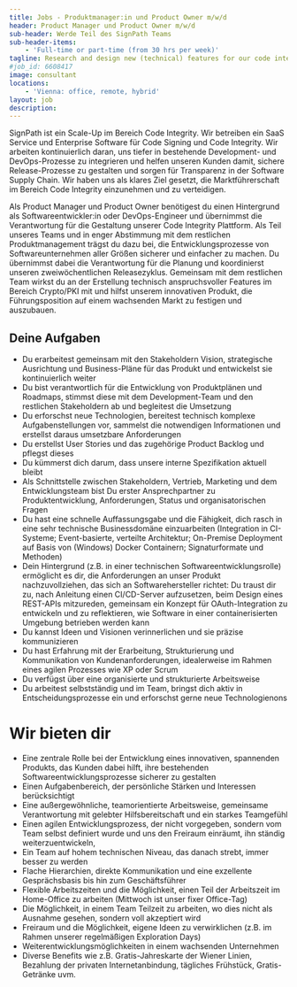 ```yaml
---
title: Jobs - Produktmanager:in und Product Owner m/w/d
header: Product Manager und Product Owner m/w/d
sub-header: Werde Teil des SignPath Teams
sub-header-items:
    - 'Full-time or part-time (from 30 hrs per week)'
tagline: Research and design new (technical) features for our code integrity platform
#job_id: 6608417
image: consultant
locations: 
    - 'Vienna: office, remote, hybrid'
layout: job
description:
---
```


SignPath ist ein Scale-Up im Bereich Code Integrity. Wir betreiben ein SaaS Service und Enterprise Software für Code Signing und Code Integrity. Wir arbeiten kontinuierlich daran, uns tiefer in bestehende Development- und DevOps-Prozesse zu integrieren und helfen unseren Kunden damit, sichere Release-Prozesse zu gestalten und sorgen für Transparenz in der Software Supply Chain. Wir haben uns als klares Ziel gesetzt, die Marktführerschaft im Bereich Code Integrity einzunehmen und zu verteidigen.

Als Product Manager und Product Owner benötigest du einen Hintergrund als Softwareentwickler:in oder DevOps-Engineer und übernimmst die Verantwortung für die Gestaltung unserer Code Integrity Plattform. Als Teil unseres Teams und in enger Abstimmung mit dem restlichen Produktmanagement trägst du dazu bei, die Entwicklungsprozesse von Softwareunternehmen aller Größen sicherer und einfacher zu machen. Du übernimmst dabei die Verantwortung für die Planung und koordinierst unseren zweiwöchentlichen Releasezyklus. Gemeinsam mit dem restlichen Team wirkst du an der Erstellung technisch anspruchsvoller Features im Bereich Crypto/PKI mit und hilfst unserem innovativen Produkt, die Führungsposition auf einem wachsenden Markt zu festigen und auszubauen.

## Deine Aufgaben

* Du erarbeitest gemeinsam mit den Stakeholdern Vision, strategische Ausrichtung und Business-Pläne für das Produkt und entwickelst sie kontinuierlich weiter
* Du bist verantwortlich für die Entwicklung von Produktplänen und Roadmaps, stimmst diese mit dem Development-Team und den restlichen Stakeholdern ab und begleitest die Umsetzung
* Du erforschst neue Technologien, bereitest technisch komplexe Aufgabenstellungen vor, sammelst die notwendigen Informationen und erstellst daraus umsetzbare Anforderungen
* Du erstellst User Stories und das zugehörige Product Backlog und pflegst dieses
* Du kümmerst dich darum, dass unsere interne Spezifikation aktuell bleibt
* Als Schnittstelle zwischen Stakeholdern, Vertrieb, Marketing und dem Entwicklungsteam bist Du erster Ansprechpartner zu Produktentwicklung, Anforderungen, Status und organisatorischen Fragen
* Du hast eine schnelle Auffassungsgabe und die Fähigkeit, dich rasch in eine sehr technische Businessdomäne einzuarbeiten (Integration in CI-Systeme; Event-basierte, verteilte Architektur; On-Premise Deployment auf Basis von (Windows) Docker Containern; Signaturformate und Methoden)
* Dein Hintergrund (z.B. in einer technischen Softwareentwicklungsrolle) ermöglicht es dir, die Anforderungen an unser Produkt nachzuvollziehen, das sich an Softwarehersteller richtet: Du traust dir zu, nach Anleitung einen CI/CD-Server aufzusetzen, beim Design eines REST-APIs mitzureden, gemeinsam ein Konzept für OAuth-Integration zu entwickeln und zu reflektieren, wie Software in einer containerisierten Umgebung betrieben werden kann
* Du kannst Ideen und Visionen verinnerlichen und sie präzise kommunizieren
* Du hast Erfahrung mit der Erarbeitung, Strukturierung und Kommunikation von Kundenanforderungen, idealerweise im Rahmen eines agilen Prozesses wie XP oder Scrum
* Du verfügst über eine organisierte und strukturierte Arbeitsweise
* Du arbeitest selbstständig und im Team, bringst dich aktiv in Entscheidungsprozesse ein und erforschst gerne neue Technologienons

# Wir bieten dir

* Eine zentrale Rolle bei der Entwicklung eines innovativen, spannenden Produkts, das Kunden dabei hilft, ihre bestehenden Softwareentwicklungsprozesse sicherer zu gestalten
* Einen Aufgabenbereich, der persönliche Stärken und Interessen berücksichtigt
* Eine außergewöhnliche, teamorientierte Arbeitsweise, gemeinsame Verantwortung mit gelebter Hilfsbereitschaft und ein starkes Teamgefühl
* Einen agilen Entwicklungsprozess, der nicht vorgegeben, sondern vom Team selbst definiert wurde und uns den Freiraum einräumt, ihn ständig weiterzuentwickeln,
* Ein Team auf hohem technischen Niveau, das danach strebt, immer besser zu werden
* Flache Hierarchien, direkte Kommunikation und eine exzellente Gesprächsbasis bis hin zum Geschäftsführer
* Flexible Arbeitszeiten und die Möglichkeit, einen Teil der Arbeitszeit im Home-Office zu arbeiten (Mittwoch ist unser fixer Office-Tag)
* Die Möglichkeit, in einem Team Teilzeit zu arbeiten, wo dies nicht als Ausnahme gesehen, sondern voll akzeptiert wird
* Freiraum und die Möglichkeit, eigene Ideen zu verwirklichen (z.B. im Rahmen unserer regelmäßigen Exploration Days)
* Weiterentwicklungsmöglichkeiten in einem wachsenden Unternehmen
* Diverse Benefits wie z.B. Gratis-Jahreskarte der Wiener Linien, Bezahlung der privaten Internetanbindung, tägliches Frühstück, Gratis-Getränke uvm.
